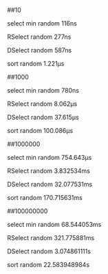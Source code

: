##10

select min   random 116ns

RSelect   random 277ns

DSelect   random 587ns

sort   random 1.221µs

##1000

select min   random 780ns

RSelect   random 8.062µs

DSelect   random 37.615µs

sort   random 100.086µs

##1000000

select min   random 754.643µs

RSelect   random 3.832534ms

DSelect   random 32.077531ms

sort   random 170.715631ms

##100000000

select min   random 68.544053ms

RSelect   random 321.775881ms

DSelect   random 3.074861111s

sort   random 22.583948984s
